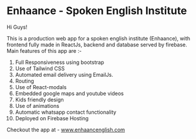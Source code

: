 # Enhaance - Spoken English Institute
Hi Guys!

This is a production web app for a spoken english institute (Enhaance), with frontend fully made in ReactJs, backend and database served by firebase. Main features of this app are :-
1) Full Responsiveness using bootstrap
2) Use of Tailwind CSS
3) Automated email delivery using EmailJs.
4) Routing
5) Use of React-modals
6) Embedded google maps and youtube videos
7) Kids friendly design
8) Use of animations
9) Automatic whatsapp contact functionality
10) Deployed on Firebase Hosting

Checkout the app at - www.enhaancenglish.com
